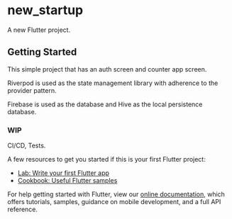 # new_startup

A new Flutter project.

## Getting Started

This simple project that has an auth screen and counter app screen.

Riverpod is used as the state management library with adherence to the provider pattern.

Firebase is used as the database and Hive as the local persistence database.

### WIP
CI/CD,
Tests.

A few resources to get you started if this is your first Flutter project:

- [Lab: Write your first Flutter app](https://flutter.dev/docs/get-started/codelab)
- [Cookbook: Useful Flutter samples](https://flutter.dev/docs/cookbook)

For help getting started with Flutter, view our
[online documentation](https://flutter.dev/docs), which offers tutorials,
samples, guidance on mobile development, and a full API reference.

